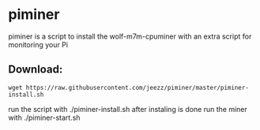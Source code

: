 
# piminer
piminer is a script to install the wolf-m7m-cpuminer with an extra script for monitoring your Pi
## Download: 
```shell
wget https://raw.githubusercontent.com/jeezz/piminer/master/piminer-install.sh
```
run the script with ./piminer-install.sh
after instaling is done run the miner with ./piminer-start.sh
